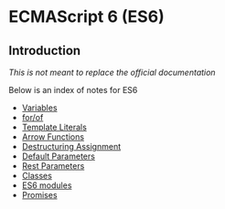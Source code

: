 # ECMAScript 6 (ES6)

## Introduction

_This is not meant to replace the official documentation_

Below is an index of notes for ES6

- [Variables][Variables]
- [for/of][for-of]
- [Template Literals][Template Literals]
- [Arrow Functions][Arrow Functions]
- [Destructuring Assignment][Destructuring Assignment]
- [Default Parameters][Default Parameters]
- [Rest Parameters][Rest Parameters]
- [Classes][Classes]
- [ES6 modules][ES6 modules]
- [Promises][Promises]

[Variables]: ./variables.md
[for-of]: ./for-of.md
[Template Literals]: ./template-literals.md
[Arrow Functions]: ./arrow-functions.md
[Destructuring Assignment]: ./destructuring-assignment.md
[Default Parameters]: ./default-parameters.md
[Rest Parameters]: ./rest-parameters.md
[Classes]: ./classes.md
[ES6 Modules]: ./es6-modules.md
[Promises]: ./promises.md
